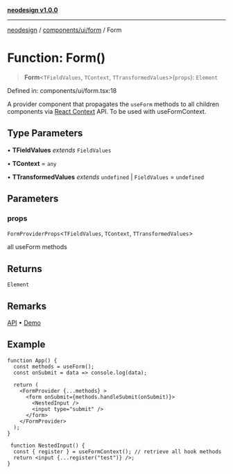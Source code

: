 [**neodesign v1.0.0**](../../../../README.md)

***

[neodesign](../../../../modules.md) / [components/ui/form](../README.md) / Form

# Function: Form()

> **Form**\<`TFieldValues`, `TContext`, `TTransformedValues`\>(`props`): `Element`

Defined in: components/ui/form.tsx:18

A provider component that propagates the `useForm` methods to all children components via [React Context](https://reactjs.org/docs/context.html) API. To be used with useFormContext.

## Type Parameters

• **TFieldValues** *extends* `FieldValues`

• **TContext** = `any`

• **TTransformedValues** *extends* `undefined` \| `FieldValues` = `undefined`

## Parameters

### props

`FormProviderProps`\<`TFieldValues`, `TContext`, `TTransformedValues`\>

all useForm methods

## Returns

`Element`

## Remarks

[API](https://react-hook-form.com/docs/useformcontext) • [Demo](https://codesandbox.io/s/react-hook-form-v7-form-context-ytudi)

## Example

```tsx
function App() {
  const methods = useForm();
  const onSubmit = data => console.log(data);

  return (
    <FormProvider {...methods} >
      <form onSubmit={methods.handleSubmit(onSubmit)}>
        <NestedInput />
        <input type="submit" />
      </form>
    </FormProvider>
  );
}

 function NestedInput() {
  const { register } = useFormContext(); // retrieve all hook methods
  return <input {...register("test")} />;
}
```

